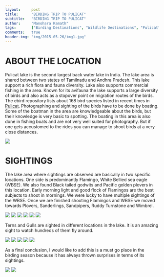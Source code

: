 ```yaml
---
layout:     post
title:      "BIRDING TRIP TO PULICAT"
subtitle:   "BIRDING TRIP TO PULICAT"
author:     "Manohara Kamath"
tags:       ["Birding Destinations", "Wildlife Destinations", "Pulicat"]
comments:   true
header-img: "img/2015-05-26/img1.jpg"
---
```



<h1>
ABOUT THE LOCATION
</h1>


<p>
Pulicat lake is the second largest back water lake in India. The lake area is shared between two states of Tamilnadu and Andhra Pradesh. This lake support a rich flora and fauna diversity. Lake also supports commercial fishing in the area. Known for its avifauna the lake supports a large diversity of birds and also acts as a stopover point on migration routes of the birds. The ebird repository lists about 168 bird species listed in recent times in <a href="http://ebird.org/ebird/hotspot/L2357332">Pulicat</a>. Photographing and sighting of the birds have to be done by boating. Some of the boatman in the area are knowledgeable about the birds, but their knowledge is very basic to spotting. The boating in this area is also done in fishing boats and are not very well suited for photography. But if one gets accustomed to the rides you can manage to shoot birds at a very close distances.
</p>

<img src="{{ site.baseurl }}/img/2015-05-26/img2.jpg">

<h1>
SIGHTINGS
</h1>

<p>
The lake area where sightings are observed are basically in two specific locations. One side is predominantly Flamingo, White Bellied sea eagle (WBSE). We also found Black tailed godwits and Pacific golden plovers in this location. Early morning light and good flock of Flamingos are the best subjects to shoot in mornings. We were lucky to have multiple sightings of the WBSE. Once we are finished shooting Flamingos and WBSE we moved towards Plovers, Sanderlings, Sandpipers, Ruddy Turnstone and Wimbrel.
</p>

<img src="{{ site.baseurl }}/img/2015-05-26/img3.jpg">
<img src="{{ site.baseurl }}/img/2015-05-26/img4.jpg">
<img src="{{ site.baseurl }}/img/2015-05-26/img5.jpg">
<img src="{{ site.baseurl }}/img/2015-05-26/img6.jpg">
<img src="{{ site.baseurl }}/img/2015-05-26/img7.jpg">
<img src="{{ site.baseurl }}/img/2015-05-26/img8.jpg">

<p>
Terns and Gulls are sighted in different locations in the lake. It is an amazing sight to watch hundreds of them fly around.
</p>

<img src="{{ site.baseurl }}/img/2015-05-26/img9.jpg">
<img src="{{ site.baseurl }}/img/2015-05-26/img10.jpg">
<img src="{{ site.baseurl }}/img/2015-05-26/img11.jpg">
<img src="{{ site.baseurl }}/img/2015-05-26/img12.jpg">
<img src="{{ site.baseurl }}/img/2015-05-26/img13.jpg">

<p>
As a final conclusion, I would like to add this is a must go place in the birding season because it has always thrown surprises in terms of its sightings.
</p>

<img src="{{ site.baseurl }}/img/2015-05-26/img14.jpg">
<img src="{{ site.baseurl }}/img/2015-05-26/img15.jpg">
